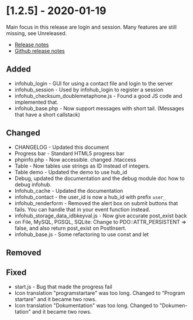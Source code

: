 # [1.2.5] - 2020-01-19
Main focus in this release are login and session. Many features are still missing, see Unreleased.

* [Release notes](main,release_v1v2v5)
* [Github release notes](https://github.com/peterlembke/infohub/releases/tag/v1.2.5)

## Added
- infohub_login - GUI for using a contact file and login to the server
- infohub_session - Used by infohub_login to register a session
- infohub_checksum_doublemetaphone.js - Found a good JS code and implemented that. 
- infohub_base.php - Now support messages with short tail. (Messages that have a short callstack) 

## Changed
- CHANGELOG - Updated this document
- Progress bar - Standard HTML5 progress bar
- phpinfo.php - Now accessible. changed .htaccess
- Table - Now tables use strings as ID instead of integers.
- Table demo - Updated the demo to use hub_id
- Debug, updated the documentation and the debug module doc how to debug infohub.
- Infohub_cache - Updated the documentation
- infohub_contact - the user_id is now a hub_id with prefix `user_`
- infohub_renderform - Removed the alert box on submit buttons that fails. You can handle that in your event function instead.
- infohub_storage_data_idbkeyval.js - Now give accurate post_exist back
- on File, MySQL, PGSQL, SQLite: Change to PDO::ATTR_PERSISTENT => false, and also return post_exist on PostInsert.
- infohub_base.js - Some refactoring to use const and let

## Removed

## Fixed
- start.js - Bug that made the progress fail
- Icon translation "programstartare" was too long. Changed to "Program startare" and it became two rows.
- Icon translation "Dokumentation" was too long. Changed to "Dokumen- tation" and it became two rows.
